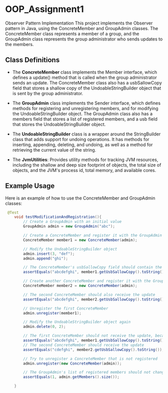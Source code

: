 # OOP_Assignment1
Observer Pattern Implementation
This project implements the Observer pattern in Java, using the ConcreteMember and GroupAdmin classes. The ConcreteMember class represents a member of a group, and the GroupAdmin class represents the group administrator who sends updates to the members.


## Class Definitions
- The **ConcreteMember** class implements the Member interface, which defines a update() method that is called when the group administrator sends an update. 
The ConcreteMember class also has a usbSallowCopy field that stores a shallow copy of the UndoableStringBuilder object that is sent by the group administrator.

- The **GroupAdmin** class implements the Sender interface, which defines methods for registering and unregistering members, and for modifying the UndoableStringBuilder object. The GroupAdmin class also has a members field that stores a list of registered members, and a usb field that stores the UndoableStringBuilder object.

- The **UndoableStringBuilder** class is a wrapper around the StringBuilder class that adds support for undoing operations. It has methods for inserting, appending, deleting, and undoing, as well as a method for retrieving the current value of the string.

- The **JvmUtilities**: Provides utility methods for tracking JVM resources, including the shallow and deep size footprint of objects, the total size of objects, and the JVM's process id, total memory, and available cores.
## Example Usage
Here is an example of how to use the ConcreteMember and GroupAdmin classes:

```java
 @Test
    void testModificationAndRegistration(){
        // Create a GroupAdmin with an initial value
        GroupAdmin admin = new GroupAdmin("abc");

        // Create a ConcreteMember and register it with the GroupAdmin
        ConcreteMember member1 = new ConcreteMember(admin);

        // Modify the UndoableStringBuilder object
        admin.insert(3, "def");
        admin.append("ghi");

        // The ConcreteMember's usbSallowCopy field should contain the modified value
        assertEquals("abcdefghi", member1.getUsbSallowCopy().toString());

        // Create another ConcreteMember and register it with the GroupAdmin
        ConcreteMember member2 = new ConcreteMember(admin);

        // The second ConcreteMember should also receive the update
        assertEquals("abcdefghi", member2.getUsbSallowCopy().toString());

        // Unregister the first ConcreteMember
        admin.unregister(member1);

        // Modify the UndoableStringBuilder object again
        admin.delete(0, 2);

        // The first ConcreteMember should not receive the update, because it is no longer registered
        assertEquals("abcdefghi", member1.getUsbSallowCopy().toString());
        // The second ConcreteMember should receive the update
        assertEquals("cdefghi", member2.getUsbSallowCopy().toString());

        // Try to unregister a ConcreteMember that is not registered
        admin.unregister(new ConcreteMember(admin));

        // The GroupAdmin's list of registered members should not change
        assertEquals(1, admin.getMembers().size());

    }
```
